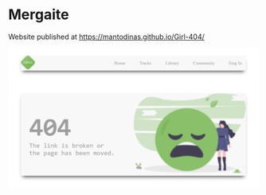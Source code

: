 # Mergaite  

Website published at https://mantodinas.github.io/Girl-404/

![screenshot](./img/Screenshot.jpg)

